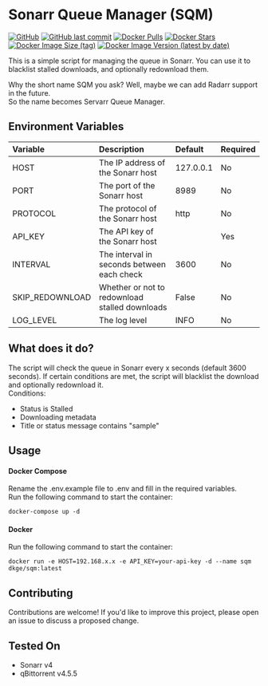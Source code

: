 # Sonarr Queue Manager (SQM)

[![GitHub](https://img.shields.io/badge/GitHub-SQM_Python-blue)](https://github.com/MrDKGE/SQM-Python)
[![GitHub last commit](https://img.shields.io/github/last-commit/MrDKGE/SQM-Python)](https://github.com/MrDKGE/SQM-Python)
[![Docker Pulls](https://img.shields.io/docker/pulls/dkge/sqm.svg)](https://hub.docker.com/r/dkge/sqm)
[![Docker Stars](https://img.shields.io/docker/stars/dkge/sqm.svg)](https://hub.docker.com/r/dkge/sqm)
[![Docker Image Size (tag)](https://img.shields.io/docker/image-size/dkge/sqm/latest)](https://hub.docker.com/r/dkge/sqm)
[![Docker Image Version (latest by date)](https://img.shields.io/docker/v/dkge/sqm)](https://hub.docker.com/r/dkge/sqm)

This is a simple script for managing the queue in Sonarr. You can use it to blacklist stalled downloads, and optionally redownload them.

Why the short name SQM you ask? Well, maybe we can add Radarr support in the future.  
So the name becomes Servarr Queue Manager.

## Environment Variables

| Variable        | Description                                    | Default   | Required |
|:----------------|:-----------------------------------------------|:----------|:---------|
| HOST            | The IP address of the Sonarr host              | 127.0.0.1 | No       |
| PORT            | The port of the Sonarr host                    | 8989      | No       |
| PROTOCOL        | The protocol of the Sonarr host                | http      | No       |
| API_KEY         | The API key of the Sonarr host                 |           | Yes      |
| INTERVAL        | The interval in seconds between each check     | 3600      | No       |
| SKIP_REDOWNLOAD | Whether or not to redownload stalled downloads | False     | No       |
| LOG_LEVEL       | The log level                                  | INFO      | No       |

## What does it do?

The script will check the queue in Sonarr every x seconds (default 3600 seconds).
If certain conditions are met, the script will blacklist the download and optionally redownload it.  
Conditions:

- Status is Stalled
- Downloading metadata
- Title or status message contains "sample"

## Usage

#### Docker Compose

Rename the .env.example file to .env and fill in the required variables.  
Run the following command to start the container:

```
docker-compose up -d
```

#### Docker

Run the following command to start the container:

```
docker run -e HOST=192.168.x.x -e API_KEY=your-api-key -d --name sqm dkge/sqm:latest
```

## Contributing

Contributions are welcome! If you'd like to improve this project, please open an issue to discuss a proposed change.

## Tested On

* Sonarr v4
* qBittorrent v4.5.5